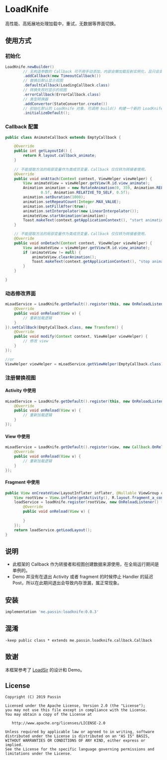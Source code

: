 # LoadKnife

高性能、高拓展地处理加载中，重试，无数据等界面切换。

## 使用方式

### 初始化

```java
LoadKnife.newBuilder()
        // 无构造参数的 Callback 可不用手动添加，内部会懒加载反射实例化，且只会实例化一次。
        .addCallback(new TimeoutCallback())
        // 替换后默认显示视图
        .defaultCallback(LoadingCallback.class)
        // 转换失败时显示的视图
        .errorCallback(ErrorCallback.class)
        // 类型转换器
        .addConvertor(StateConvertor.create())
        // 初始化默认的 LoadKnife 对象，可调用 build() 构建一个新的 LoadKnife。
        .initializeDefault();
```

### Callback 配置

```java
public class AnimateCallback extends EmptyCallback {

    @Override
    public int getLayoutId() {
        return R.layout.callback_animate;
    }
 
    // 不能提取方法的局部变量作为类成员变量，Callback 仅仅转为转接者使用。
    @Override
    public void onAttach(Context context, ViewHelper viewHelper) {
        View animateView = viewHelper.getView(R.id.view_animate);
        Animation animation = new RotateAnimation(0, 359, Animation.RELATIVE_TO_SELF,
                0.5f, Animation.RELATIVE_TO_SELF, 0.5f);
        animation.setDuration(1000);
        animation.setRepeatCount(Integer.MAX_VALUE);
        animation.setFillAfter(true);
        animation.setInterpolator(new LinearInterpolator());
        animateView.startAnimation(animation);
        Toast.makeText(context.getApplicationContext(), "start animation", Toast.LENGTH_SHORT).show();
    }

    // 不能提取方法的局部变量作为类成员变量，Callback 仅仅转为转接者使用。
    @Override
    public void onDetach(Context context, ViewHelper viewHelper) {
        View animateView = viewHelper.getView(R.id.view_animate);
        if (animateView != null) {
            animateView.clearAnimation();
            Toast.makeText(context.getApplicationContext(), "stop animation", Toast.LENGTH_SHORT).show();
        }
    }

}
```

### 动态修改界面

```java
mLoadService = LoadKnife.getDefault().register(this, new OnReloadListener() {
    @Override
    public void onReload(View v) {
        // 重新加载逻辑
    }
}).setCallBack(EmptyCallback.class, new Transform() {
    @Override
    public void modify(Context context, ViewHelper viewHelper) {
        // 修改 view
    }
});

//or
ViewHelper viewHelper = mLoadService.getViewHelper(EmptyCallback.class);
```

### 注册替换视图

#### Activity 中使用

```java
mLoadService = LoadKnife.getDefault().register(this, new OnReloadListener() {
    @Override
    public void onReload(View v) {
        // 重新加载逻辑
    }
});
```

#### View 中使用

```java
mLoadService = LoadKnife.getDefault().register(view, new Callback.OnReloadListener() {
    @Override
    public void onReload(View v) {
        // 重新加载逻辑
    }
});

```

#### Fragment 中使用

```java
public View onCreateView(LayoutInflater inflater, @Nullable ViewGroup container, @Nullable Bundle savedInstanceState) {
    View rootView = View.inflate(getActivity(), R.layout.fragment_a_content, null);
    loadService = loadKnife.register(rootView, new OnReloadListener() {
        @Override
        public void onReload(View v) {
            
        }
    });
    return loadService.getLoadLayout();
}
```

## 说明

- 此框架的 Callback 作为转接者和视图创建数据来源使用，在全局运行期间是单例的。
- Demo 并没有在退出 Activity 或者 fragment 的时候停止 Handler 的延迟 Post，所以在此期间退出会导致内存泄漏，属正常现象。

## 安装

```gradle
implementation 'me.passin:loadknife:0.0.3'
```

## 混淆

```
-keep public class * extends me.passin.loadknife.callback.Callback
```

## 致谢

本框架参考了 [LoadSir](https://github.com/KingJA/LoadSir) 的设计和 Demo。

## License

    Copyright (C) 2019 Passin

    Licensed under the Apache License, Version 2.0 (the "License");
    you may not use this file except in compliance with the License.
    You may obtain a copy of the License at

       http://www.apache.org/licenses/LICENSE-2.0

    Unless required by applicable law or agreed to in writing, software
    distributed under the License is distributed on an "AS IS" BASIS,
    WITHOUT WARRANTIES OR CONDITIONS OF ANY KIND, either express or implied.
    See the License for the specific language governing permissions and
    limitations under the License.
